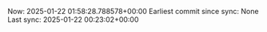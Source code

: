 Now: 2025-01-22 01:58:28.788578+00:00 Earliest commit since sync: None Last sync: 2025-01-22 00:23:02+00:00
